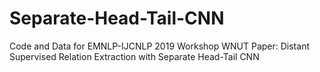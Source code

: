 # Separate-Head-Tail-CNN
Code and Data for EMNLP-IJCNLP 2019 Workshop WNUT Paper: Distant Supervised Relation Extraction with Separate Head-Tail CNN
